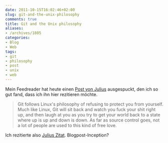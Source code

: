 ```yaml
---
date: 2011-10-15T16:02:46+02:00
slug: git-and-the-unix-philosophy
comments: true
title: Git and the Unix philosophy
aliases:
- /archives/1805
categories:
- Blog
- Web
tags:
- git
- philosophy
- post
- unix
- web
---
```


Mein Feedreader hat heute einen [Post von Julius](http://blog.plenz.com/2011-10/git-and-the-unix-philosophy.html)
ausgespuckt, den ich so gut fand, dass ich ihn hier rezitieren möchte.

> Git follows Linux's philosophy of refusing to protect you from yourself. Much
> like Linux, Git will sit back and watch you fuck your shit right up, and then
> laugh at you as you try to get your world back to a state where up is up and
> down is down. As far as source control goes, not a lot of people are used to
> this kind of free love.

Ich rezitierte also [Julius Zitat](http://teddziuba.com/2010/08/too-smart-for-git.html).
Blogpost-Inception?
